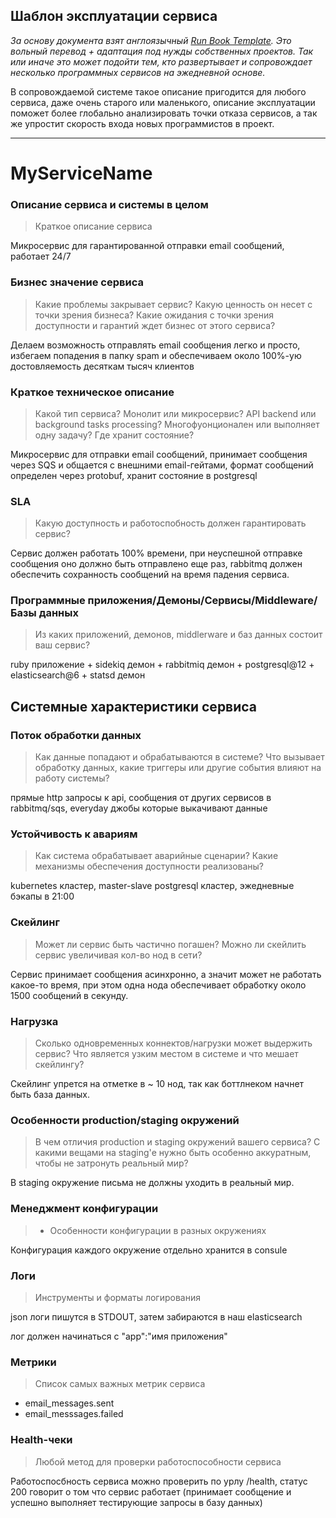 ## Шаблон эксплуатации сервиса

_За основу документа взят англоязычный [Run Book Template](https://github.com/pechorin/run-book-template). Это вольный перевод + адаптация под нужды собственных проектов. Так или иначе это может подойти тем, кто развертывает и сопровождает несколько программных сервисов на эжедневной основе._

В сопровождаемой системе такое описание пригодится для любого сервиса, даже очень старого или маленького, описание эксплуатации поможет более глобально анализировать точки отказа сервисов, а так же упростит скорость входа новых программистов в проект.

-----

# MyServiceName

### Описание сервиса и системы в целом

> Краткое описание сервиса

Микросервис для гарантированной отправки email сообщений, работает 24/7

### Бизнес значение сервиса

> Какие проблемы закрывает сервис? Какую ценность он несет с точки зрения бизнеса? Какие ожидания с точки зрения доступности и гарантий ждет бизнес от этого сервиса?

Делаем возможность отправлять email сообщения легко и просто, избегаем попадения в папку spam и обеспечиваем около 100%-ую достовляемость десяткам тысяч клиентов

### Краткое техническое описание

> Какой тип сервиса? Монолит или микросервис? API backend или background tasks processing? Многофуонционален или выполняет одну задачу? Где хранит состояние?

Микросервис для отправки email сообщений, принимает сообщения через SQS и общается с внешними email-гейтами, формат сообщений определен через protobuf, хранит состояние в postgresql

### SLA

> Какую доступность и работоспобность должен гарантировать сервис?

Сервис должен работать 100% времени, при неуспешной отправке сообщения оно должно быть отправлено еще раз, rabbitmq должен обеспечить сохранность сообщений на время падения сервиса.

### Программные приложения/Демоны/Сервисы/Middleware/Базы данных

> Из каких приложений, демонов, middlerware и баз данных состоит ваш сервис?

ruby приложение + sidekiq демон + rabbitmiq демон + postgresql@12 + elasticsearch@6 + statsd демон

## Системные характеристики сервиса

### Поток обработки данных

> Как данные попадают и обрабатываются в cистеме? Что вызывает обработку данных, какие триггеры или другие события влияют на работу системы?

прямые http запросы к api, сообщения от других сервисов в rabbitmq/sqs, everyday джобы которые выкачивают данные

### Устойчивость к авариям

> Как система обрабатывает аварийные сценарии? Какие механизмы обеспечения доступности реализованы?

kubernetes кластер, master-slave postgresql кластер, эжедневные бэкапы в 21:00

### Скейлинг

> Может ли сервис быть частично погашен? Можно ли скейлить сервис увеличивая кол-во нод в сети?

Сервис принимает сообщения асинхронно, а значит может не работать какое-то время, при этом одна нода обеспечивает обработку около 1500 сообщений в секунду.

### Нагрузка

> Сколько одновременных коннектов/нагрузки может выдержить сервис? Что является узким местом в системе и что мешает скейлингу?

Скейлинг упрется на отметке в ~ 10 нод, так как боттлнеком начнет быть база данных.


### Особенности production/staging окружений

> В чем отличия production и staging окружений вашего сервиса? С какими вещами на staging'е нужно быть особенно аккуратным, чтобы не затронуть реальный мир?

В staging окружение письма не должны уходить в реальный мир.

### Менеджмент конфигурации

> + Особенности конфигурации в разных окружениях

Конфигурация каждого окружение отдельно хранится в consule

### Логи

> Инструменты и форматы логирования

json логи пишутся в STDOUT, затем забираются в наш elasticsearch

лог должен начинаться с "app":"имя приложения"

### Метрики

> Список самых важных метрик сервиса

- email_messages.sent
- email_messsages.failed


### Health-чеки

> Любой метод для проверки работоспособности сервиса

Работоспосбность сервиса можно проверить по урлу /health, статус 200 говорит о том что сервис работает (принимает сообщение и успешно выполняет тестирующие запросы в базу данных)
